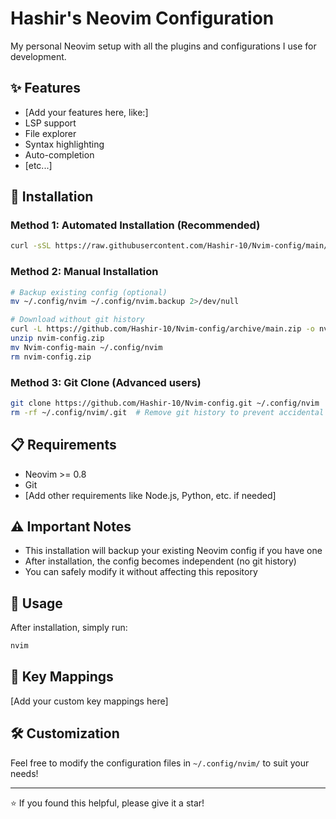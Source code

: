 # Hashir's Neovim Configuration

My personal Neovim setup with all the plugins and configurations I use for development.

## ✨ Features

- [Add your features here, like:]
- LSP support
- File explorer
- Syntax highlighting
- Auto-completion
- [etc...]

## 🚀 Installation

### Method 1: Automated Installation (Recommended)
```bash
curl -sSL https://raw.githubusercontent.com/Hashir-10/Nvim-config/main/install.sh | bash
```

### Method 2: Manual Installation
```bash
# Backup existing config (optional)
mv ~/.config/nvim ~/.config/nvim.backup 2>/dev/null

# Download without git history
curl -L https://github.com/Hashir-10/Nvim-config/archive/main.zip -o nvim-config.zip
unzip nvim-config.zip
mv Nvim-config-main ~/.config/nvim
rm nvim-config.zip
```

### Method 3: Git Clone (Advanced users)
```bash
git clone https://github.com/Hashir-10/Nvim-config.git ~/.config/nvim
rm -rf ~/.config/nvim/.git  # Remove git history to prevent accidental commits
```

## 📋 Requirements

- Neovim >= 0.8
- Git
- [Add other requirements like Node.js, Python, etc. if needed]

## ⚠️ Important Notes

- This installation will backup your existing Neovim config if you have one
- After installation, the config becomes independent (no git history)
- You can safely modify it without affecting this repository

## 🎯 Usage

After installation, simply run:
```bash
nvim
```

## 📝 Key Mappings

[Add your custom key mappings here]

## 🛠️ Customization

Feel free to modify the configuration files in `~/.config/nvim/` to suit your needs!

---

⭐ If you found this helpful, please give it a star!

